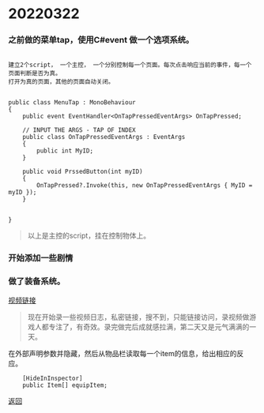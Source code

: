 # 20220322


### 之前做的菜单tap，使用C#event 做一个选项系统。 

```

建立2个script， 一个主控， 一个分别控制每一个页面。每次点击响应当前的事件，每一个页面判断是否为真。
打开为真的页面，其他的页面自动关闭。

```


```

public class MenuTap : MonoBehaviour
{
    public event EventHandler<OnTapPressedEventArgs> OnTapPressed;

    // INPUT THE ARGS - TAP OF INDEX
    public class OnTapPressedEventArgs : EventArgs
    {
        public int MyID;
    }

    public void PrssedButton(int myID)
    {
        OnTapPressed?.Invoke(this, new OnTapPressedEventArgs { MyID = myID });
    }


}

```

> 以上是主控的script，挂在控制物体上。 


### 开始添加一些剧情


### 做了装备系统。

[视频链接](https://youtu.be/wTmY22m1oQw?list=PLVV1JBJycBH12IG5Wqh6Tm06X_4HKLWAm)

> 现在开始录一些视频日志，私密链接，搜不到，只能链接访问，录视频做游戏人都专注了，有奇效。录完做完后成就感拉满，第二天又是元气满满的一天。


在外部声明参数并隐藏，然后从物品栏读取每一个item的信息，给出相应的反应。

```
    [HideInInspector]
    public Item[] equipItem;

```





[返回](./)











